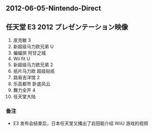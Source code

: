## 2012-06-05-Nintendo-Direct
任天堂 E3 2012 プレゼンテーション映像
-----------------------

1.  皮克敏 3
2.  新超级马力欧兄弟 U
3.  蝙蝠侠 阿甘之城
4.  Wii fit U
5.  新超级马力欧兄弟 2
6.  纸片马力欧 超级贴纸
7.  路易吉洋馆 2
8.  乐高都市 卧底风云
9.  舞力全开 4
10.  任天堂大陆

### 备注

*   E3 发布会结束后，日本任天堂又播出了岩田聪介绍 WiiU 游戏的视频
